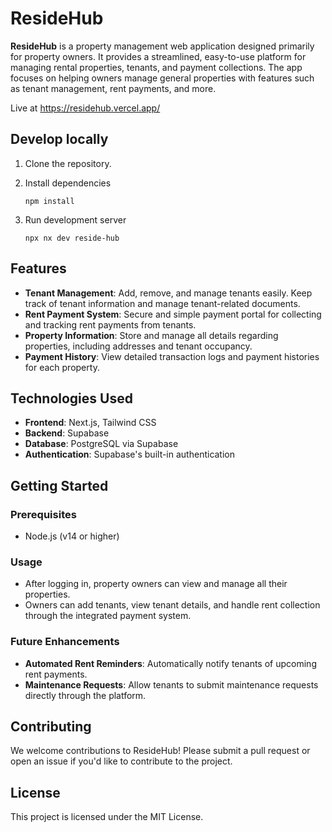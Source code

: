 
# ResideHub

**ResideHub** is a property management web application designed primarily for property owners. It provides a streamlined, easy-to-use platform for managing rental properties, tenants, and payment collections. The app focuses on helping owners manage general properties with features such as tenant management, rent payments, and more.

Live at https://residehub.vercel.app/

## Develop locally

1. Clone the repository.

2. Install dependencies
   ```
   npm install
    ```

3. Run development server
    ```
    npx nx dev reside-hub
    ```

## Features

- **Tenant Management**: Add, remove, and manage tenants easily. Keep track of tenant information and manage tenant-related documents.
- **Rent Payment System**: Secure and simple payment portal for collecting and tracking rent payments from tenants.
- **Property Information**: Store and manage all details regarding properties, including addresses and tenant occupancy.
- **Payment History**: View detailed transaction logs and payment histories for each property.
  
## Technologies Used

- **Frontend**: Next.js, Tailwind CSS
- **Backend**: Supabase
- **Database**: PostgreSQL via Supabase
- **Authentication**: Supabase's built-in authentication

## Getting Started

### Prerequisites

- Node.js (v14 or higher)

### Usage

- After logging in, property owners can view and manage all their properties.
- Owners can add tenants, view tenant details, and handle rent collection through the integrated payment system.

### Future Enhancements

- **Automated Rent Reminders**: Automatically notify tenants of upcoming rent payments.
- **Maintenance Requests**: Allow tenants to submit maintenance requests directly through the platform.

## Contributing

We welcome contributions to ResideHub! Please submit a pull request or open an issue if you'd like to contribute to the project.

## License

This project is licensed under the MIT License.
